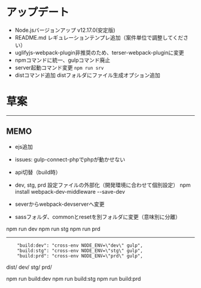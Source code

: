 
# アップデート
- Node.jsバージョンアップ v12.17.0(安定版)
- README.md レギュレーションテンプレ追加（案件単位で調整してください）
- uglifyjs-webpack-plugin非推奨のため、terser-webpack-pluginに変更
- npmコマンドに統一、gulpコマンド廃止
- server起動コマンド変更 `npm run srv`
- distコマンド追加 distフォルダにファイル生成オプション追加



# 草案




-----
## MEMO
- ejs追加
- issues: gulp-connect-phpでphpが動かせない
- api切替（build時）

- dev, stg, prd 設定ファイルの外部化（開発環境に合わせて個別設定）
npm install webpack-dev-middleware --save-dev
- severからwebpack-devserverへ変更
- sassフォルダ、commonとresetを別フォルダに変更（意味別に分離）







npm run dev
npm run stg
npm run prd

----------
		"build:dev": "cross-env NODE_ENV=\"dev\" gulp",
		"build:stg": "cross-env NODE_ENV=\"stg\" gulp",
		"build:prd": "cross-env NODE_ENV=\"prd\" gulp",

dist/
	dev/
	stg/
	prd/

npm run build:dev
npm run build:stg
npm run build:prd


